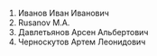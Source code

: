 1. Иванов Иван Иванович
2. Rusanov M.A.
3. Давлетьянов Арсен Альбертович
4. Черноскутов Артем Леонидович
